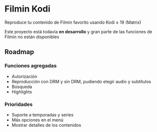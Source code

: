 # Filmin Kodi
Reproduce tu contenido de Filmin favorito usando Kodi ≥ 19 (Matrix)

Este proyecto está todavía **en desarrollo** y gran parte de las funciones de Filmin no están disponibles

## Roadmap

### Funciones agregadas
* Autorización
* Reproducción con DRM y sin DRM, pudiendo elegir audio y subtítulos
* Búsqueda
* Highlights

### Prioridades
* Suporte a temporadas y series
* Más opciones en el menú
* Mostrar detalles de los contenidos
